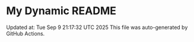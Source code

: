 # My Dynamic README
Updated at: Tue Sep  9 21:17:32 UTC 2025
This file was auto-generated by GitHub Actions.
